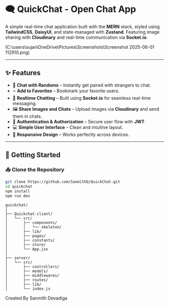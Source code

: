# 🗨️ QuickChat - Open Chat App

A simple real-time chat application built with the **MERN** stack, styled using **TailwindCSS**, **DaisyUI**, and state-managed with **Zustand**. Featuring image sharing with **Cloudinary** and real-time communication via **Socket.io**.

(C:\users\sujan\OneDrive\Pictures\Screenshots\Screenshot 2025-06-01 112910.png)

---

## ✨ Features

- 🔀 **Chat with Randoms** – Instantly get paired with strangers to chat.
- ⭐ **Add to Favorites** – Bookmark your favorite users.
- 💬 **Realtime Chatting** – Built using **Socket.io** for seamless real-time messaging.
- 🖼️ **Share Images and Chats** – Upload images via **Cloudinary** and send them in chats.
- 🔐 **Authentication & Authorization** – Secure user flow with **JWT**.
- 💻 **Simple User Interface** – Clean and intuitive layout.
- 📱 **Responsive Design** – Works perfectly across devices.

---

## 🚀 Getting Started

### 📥 Clone the Repository

```bash
git clone https://github.com/SanmithD/QuickChat.git
cd quickchat
npm install
npm run dev
```

```
quickchat/
│
├── Quickchat-client/
│   └── src/
│       ├── components/
│       │   └── skeleton/
│       ├── lib/
│       ├── pages/
│       ├── constants/
│       ├── store/
│       └── App.jsx
│
├── server/
│   └── src/
│       ├── controllers/
│       ├── models/
│       ├── middlewares/
│       ├── routes/
│       ├── lib/
│       └── index.js

```

Created By Sanmith Devadiga
